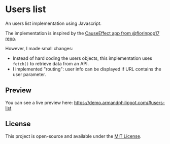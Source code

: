# Users list

An users list implementation using Javascript.

The implementation is inspired by the [CauseEffect app from @florinpop17 repo](https://github.com/florinpop17/app-ideas/blob/master/Projects/1-Beginner/Cause-Effect-App.md).

However, I made small changes:

- Instead of hard coding the users objects, this implementation uses `fetch()` to retrieve data from an API.
- I implemented "routing": user info can be displayed if URL contains the user parameter.

## Preview

You can see a live preview here: https://demo.armandphilippot.com/#users-list

## License

This project is open-source and available under the [MIT License](../LICENSE).
